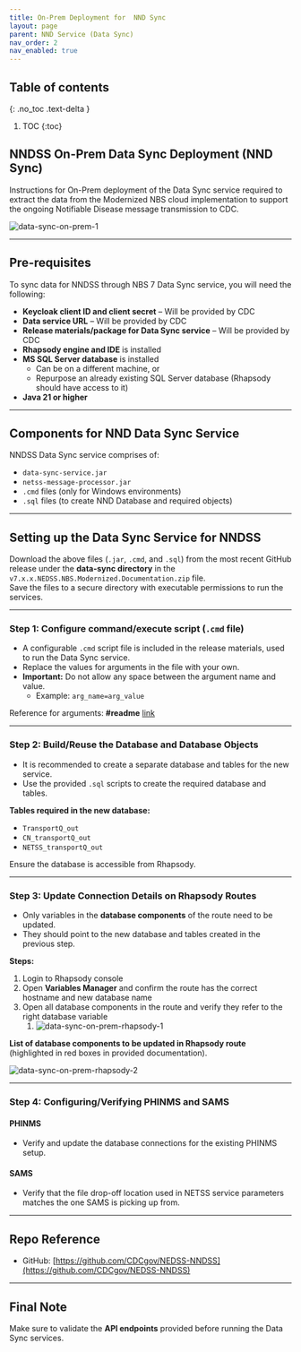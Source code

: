 ```yaml
---
title: On-Prem Deployment for  NND Sync
layout: page
parent: NND Service (Data Sync)
nav_order: 2
nav_enabled: true
---
```


## Table of contents
{: .no_toc .text-delta }

1. TOC
{:toc}

## NNDSS On-Prem Data Sync Deployment (NND Sync)

Instructions for On-Prem deployment of the Data Sync service required to extract the data from the Modernized NBS cloud implementation to support the ongoing Notifiable Disease message transmission to CDC.

![data-sync-on-prem-1](/NEDSS-SystemAdminGuide/docs/6_microservices_deployment/images/data-sync-on-prem-1.png)

---

## Pre-requisites

To sync data for NNDSS through NBS 7 Data Sync service, you will need the following:

- **Keycloak client ID and client secret** – Will be provided by CDC  
- **Data service URL** – Will be provided by CDC  
- **Release materials/package for Data Sync service** – Will be provided by CDC  
- **Rhapsody engine and IDE** is installed  
- **MS SQL Server database** is installed  
  - Can be on a different machine, or  
  - Repurpose an already existing SQL Server database (Rhapsody should have access to it)  
- **Java 21 or higher**

---

## Components for NND Data Sync Service

NNDSS Data Sync service comprises of:

- `data-sync-service.jar`  
- `netss-message-processor.jar`  
- `.cmd` files (only for Windows environments)  
- `.sql` files (to create NND Database and required objects)

---

## Setting up the Data Sync Service for NNDSS

Download the above files (`.jar`, `.cmd`, and `.sql`) from the most recent GitHub release under the **data-sync directory** in the `v7.x.x.NEDSS.NBS.Modernized.Documentation.zip` file.  
Save the files to a secure directory with executable permissions to run the services.

---

### Step 1: Configure command/execute script (`.cmd` file)

- A configurable `.cmd` script file is included in the release materials, used to run the Data Sync service.  
- Replace the values for arguments in the file with your own.  
- **Important:** Do not allow any space between the argument name and value.  
  - Example: `arg_name=arg_value`  

Reference for arguments: **#readme** [link](https://github.com/CDCgov/NEDSS-NNDSS/tree/main/nnd-data-poll-service#readme)

---

### Step 2: Build/Reuse the Database and Database Objects

- It is recommended to create a separate database and tables for the new service.  
- Use the provided `.sql` scripts to create the required database and tables.  

**Tables required in the new database:**

- `TransportQ_out`  
- `CN_transportQ_out`  
- `NETSS_transportQ_out`  

Ensure the database is accessible from Rhapsody.

---

### Step 3: Update Connection Details on Rhapsody Routes

- Only variables in the **database components** of the route need to be updated.  
- They should point to the new database and tables created in the previous step.  

**Steps:**

1. Login to Rhapsody console  
2. Open **Variables Manager** and confirm the route has the correct hostname and new database name  
3. Open all database components in the route and verify they refer to the right database variable  
   1. ![data-sync-on-prem-rhapsody-1](/NEDSS-SystemAdminGuide/docs/6_microservices_deployment/images/data-sync-on-prem-rhapsody-1.png)

**List of database components to be updated in Rhapsody route** (highlighted in red boxes in provided documentation).

![data-sync-on-prem-rhapsody-2](/NEDSS-SystemAdminGuide/docs/6_microservices_deployment/images/data-sync-on-prem-rhapsody-2.png)

---

### Step 4: Configuring/Verifying PHINMS and SAMS

#### PHINMS
- Verify and update the database connections for the existing PHINMS setup.

#### SAMS
- Verify that the file drop-off location used in NETSS service parameters matches the one SAMS is picking up from.

---

## Repo Reference

- GitHub: [https://github.com/CDCgov/NEDSS-NNDSS](https://github.com/CDCgov/NEDSS-NNDSS)

---

## Final Note

Make sure to validate the **API endpoints** provided before running the Data Sync services.


